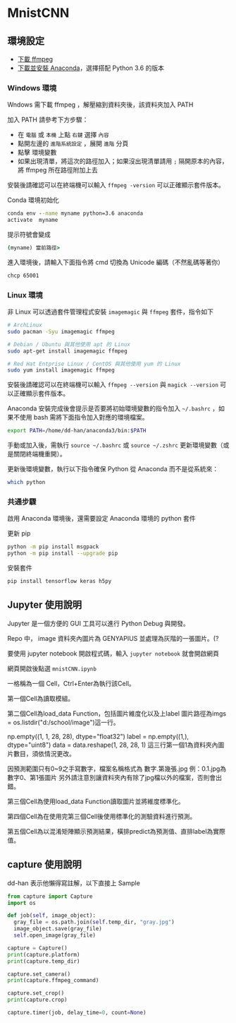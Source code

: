 # MnistCNN

## 環境設定

- [下載 ffmpeg](https://www.ffmpeg.org/download.html)
- [下載並安裝 Anaconda](https://www.anaconda.com/download/)，選擇搭配 Python 3.6 的版本


### Windows 環境

Wndows 需下載 ffmpeg ，解壓縮到資料夾後，該資料夾加入 PATH

加入 PATH 請參考下方步驟：
- 在 `電腦` 或 `本機` 上點 `右鍵` 選擇 `內容`
- 點開左邊的 `進階系統設定` ，展開 `進階` 分頁
- 點擊 環境變數
- 如果出現清單，將這次的路徑加入；如果沒出現清單請用 `;` 隔開原本的內容，將 ffmpeg 所在路徑附加上去

安裝後請確認可以在終端機可以輸入 `ffmpeg -version` 可以正確顯示套件版本。

Conda 環境初始化
```cmd
conda env --name myname python=3.6 anaconda
activate  myname
```

提示符號會變成
```cmd
(myname) 當前路徑>
```

進入環境後，請輸入下面指令將 cmd 切換為 Unicode 編碼（不然亂碼等著你）
```bash
chcp 65001
```

### Linux 環境

非 Linux 可以透過套件管理程式安裝 `imagemagic` 與 `ffmpeg` 套件，指令如下

```bash
# ArchLinux
sudo pacman -Syu imagemagic ffmpeg

# Debian / Ubuntu 與其他使用 apt 的 Linux
sudo apt-get install imagemagic ffmpeg

# Red Hat Entprise Linux / CentOS 與其他使用 yum 的 Linux
sudo yum install imagemagic ffmpeg
```

安裝後請確認可以在終端機可以輸入 `ffmpeg --version` 與 `magick --version` 可以正確顯示套件版本。

Anaconda 安裝完成後會提示是否要將初始環境變數的指令加入 `~/.bashrc` ，如果不使用 bash 需將下面指令加入對應的環境檔案。
```bash
export PATH=/home/dd-han/anaconda3/bin:$PATH
```

手動或加入後，需執行 `source ~/.bashrc` 或 `source ~/.zshrc` 更新環境變數（或是關閉終端機重開）。

更新後環境變數，執行以下指令確保 Python 從 Anaconda 而不是從系統來：

```bash
which python
```

### 共通步驟

啟用 Anaconda 環境後，還需要設定 Anaconda 環境的 python 套件

更新 pip

```bash
python -m pip install msgpack
python -m pip install --upgrade pip
```

安裝套件

```bash
pip install tensorflow keras h5py
```

## Jupyter 使用說明

Jupyter 是一個方便的 GUI 工具可以進行 Python Debug 與開發。

Repo 中， image 資料夾內圖片為 GENYAPIUS 並處理為灰階的一張圖片。(?

要使用 jupyter notebook 開啟程式碼，輸入 `jupyter notebook` 就會開啟網頁

網頁開啟後點選 `mnistCNN.ipynb`

一格稱為一個 Cell，Ctrl+Enter為執行該Cell。

第一個Cell為讀取模組。

第二個Cell為load_data Function，包括圖片維度化以及上label
圖片路徑為imgs = os.listdir("d:/school/image")這一行。

np.empty((1, 1, 28, 28), dtype="float32")
label = np.empty((1,), dtype="uint8")
data = data.reshape(1, 28, 28, 1)
這三行第一個1為資料夾內圖片數目，須依情況更改。

因預測範圍只有0~9之手寫數字，檔案名稱格式為 數字.第幾張.jpg 
例：0.1.jpg為數字0、第1張圖片
另外請注意別讓資料夾內有除了jpg檔以外的檔案，否則會出錯。

第三個Cell為使用load_data Function讀取圖片並將維度標準化。

第四個Cell為在使用完第三個Cell後使用標準化的測驗資料進行預測。

第五個Cell為以混淆矩陣顯示預測結果，橫排predict為預測值、直排label為實際值。

## capture 使用說明

dd-han 表示他懶得寫註解，以下直接上 Sample
```python
from capture import Capture
import os

def job(self, image_object):
  gray_file = os.path.join(self.temp_dir, "gray.jpg")
  image_object.save(gray_file)
  self.open_image(gray_file)

capture = Capture()
print(capture.platform)
print(capture.temp_dir)

capture.set_camera()
print(capture.ffmpeg_command)

capture.set_crop()
print(capture.crop)

capture.timer(job, delay_time=0, count=None)
```